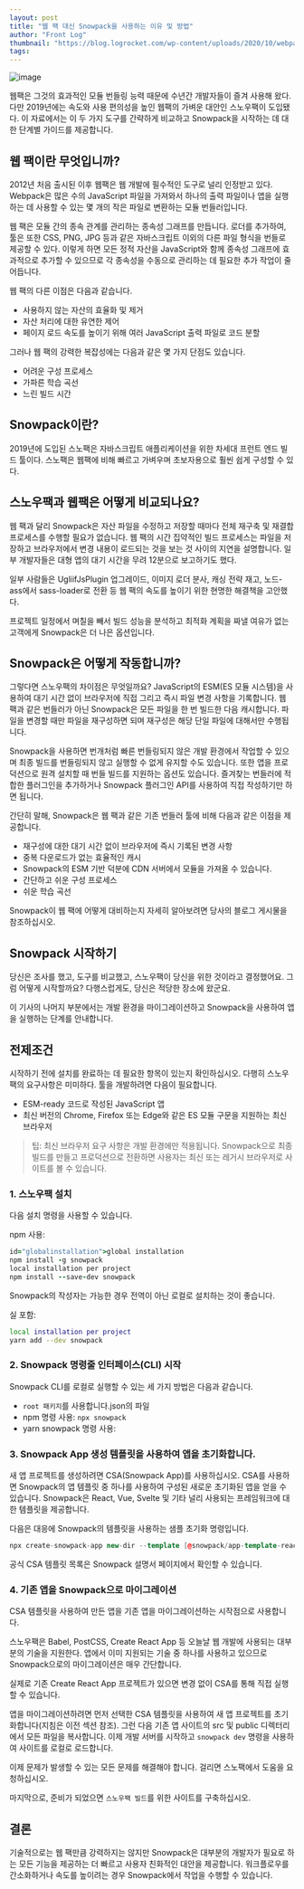 ```yaml
---
layout: post
title: "웹 팩 대신 Snowpack을 사용하는 이유 및 방법"
author: "Front Log"
thumbnail: "https://blog.logrocket.com/wp-content/uploads/2020/10/webpack-snowpack-comparison-bundle.png"
tags: 
---
```



![image](https://i2.wp.com/blog.logrocket.com/wp-content/uploads/2020/10/webpack-snowpack-comparison-bundle.png?fit=730%2C487&ssl=1)

웹팩은 그것의 효과적인 모듈 번들링 능력 때문에 수년간 개발자들이 즐겨 사용해 왔다. 다만 2019년에는 속도와 사용 편의성을 높인 웹팩의 가벼운 대안인 스노우팩이 도입됐다. 이 자료에서는 이 두 가지 도구를 간략하게 비교하고 Snowpack을 시작하는 데 대한 단계별 가이드를 제공합니다.

## 웹 팩이란 무엇입니까?

2012년 처음 출시된 이후 웹팩은 웹 개발에 필수적인 도구로 널리 인정받고 있다. Webpack은 많은 수의 JavaScript 파일을 가져와서 하나의 출력 파일이나 앱을 실행하는 데 사용할 수 있는 몇 개의 작은 파일로 변환하는 모듈 번들러입니다.

웹 팩은 모듈 간의 종속 관계를 관리하는 종속성 그래프를 만듭니다. 로더를 추가하여, 툴은 또한 CSS, PNG, JPG 등과 같은 자바스크립트 이외의 다른 파일 형식을 번들로 제공할 수 있다. 이렇게 하면 모든 정적 자산을 JavaScript와 함께 종속성 그래프에 효과적으로 추가할 수 있으므로 각 종속성을 수동으로 관리하는 데 필요한 추가 작업이 줄어듭니다.

웹 팩의 다른 이점은 다음과 같습니다.

- 사용하지 않는 자산의 효율화 및 제거
- 자산 처리에 대한 유연한 제어
- 페이지 로드 속도를 높이기 위해 여러 JavaScript 출력 파일로 코드 분할

그러나 웹 팩의 강력한 복잡성에는 다음과 같은 몇 가지 단점도 있습니다.

- 어려운 구성 프로세스
- 가파른 학습 곡선
- 느린 빌드 시간

## Snowpack이란?

2019년에 도입된 스노팩은 자바스크립트 애플리케이션을 위한 차세대 프런트 엔드 빌드 툴이다. 스노팩은 웹팩에 비해 빠르고 가벼우며 초보자용으로 훨씬 쉽게 구성할 수 있다.

## 스노우팩과 웹팩은 어떻게 비교되나요?

웹 팩과 달리 Snowpack은 자산 파일을 수정하고 저장할 때마다 전체 재구축 및 재결합 프로세스를 수행할 필요가 없습니다. 웹 팩의 시간 집약적인 빌드 프로세스는 파일을 저장하고 브라우저에서 변경 내용이 로드되는 것을 보는 것 사이의 지연을 설명합니다. 일부 개발자들은 대형 앱의 대기 시간을 무려 12분으로 보고하기도 했다.

일부 사람들은 UgliifJsPlugin 업그레이드, 이미지 로더 분사, 캐싱 전략 재고, 노드-ass에서 sass-loader로 전환 등 웹 팩의 속도를 높이기 위한 현명한 해결책을 고안했다.

프로젝트 일정에서 며칠을 빼서 빌드 성능을 분석하고 최적화 계획을 짜낼 여유가 없는 고객에게 Snowpack은 더 나은 옵션입니다.

## Snowpack은 어떻게 작동합니까?

그렇다면 스노우팩의 차이점은 무엇일까요? JavaScript의 ESM(ES 모듈 시스템)을 사용하여 대기 시간 없이 브라우저에 직접 그리고 즉시 파일 변경 사항을 기록합니다. 웹 팩과 같은 번들러가 아닌 Snowpack은 모든 파일을 한 번 빌드한 다음 캐시합니다. 파일을 변경할 때만 파일을 재구성하면 되며 재구성은 해당 단일 파일에 대해서만 수행됩니다.

Snowpack을 사용하면 번개처럼 빠른 번들링되지 않은 개발 환경에서 작업할 수 있으며 최종 빌드를 번들링되지 않고 실행할 수 없게 유지할 수도 있습니다. 또한 앱을 프로덕션으로 원격 설치할 때 번들 빌드를 지원하는 옵션도 있습니다. 즐겨찾는 번들러에 적합한 플러그인을 추가하거나 Snowpack 플러그인 API를 사용하여 직접 작성하기만 하면 됩니다.

간단히 말해, Snowpack은 웹 팩과 같은 기존 번들러 툴에 비해 다음과 같은 이점을 제공합니다.

- 재구성에 대한 대기 시간 없이 브라우저에 즉시 기록된 변경 사항
- 중복 다운로드가 없는 효율적인 캐시
- Snowpack의 ESM 기반 덕분에 CDN 서버에서 모듈을 가져올 수 있습니다.
- 간단하고 쉬운 구성 프로세스
- 쉬운 학습 곡선

Snowpack이 웹 팩에 어떻게 대비하는지 자세히 알아보려면 당사의 블로그 게시물을 참조하십시오.

## Snowpack 시작하기

당신은 조사를 했고, 도구를 비교했고, 스노우팩이 당신을 위한 것이라고 결정했어요. 그럼 어떻게 시작할까요? 다행스럽게도, 당신은 적당한 장소에 왔군요.

이 기사의 나머지 부분에서는 개발 환경을 마이그레이션하고 Snowpack을 사용하여 앱을 실행하는 단계를 안내합니다.

## 전제조건

시작하기 전에 설치를 완료하는 데 필요한 항목이 있는지 확인하십시오. 다행히 스노우팩의 요구사항은 미미하다. 툴을 개발하려면 다음이 필요합니다.

- ESM-ready 코드로 작성된 JavaScript 앱
- 최신 버전의 Chrome, Firefox 또는 Edge와 같은 ES 모듈 구문을 지원하는 최신 브라우저

> 팁: 최신 브라우저 요구 사항은 개발 환경에만 적용됩니다. Snowpack으로 최종 빌드를 만들고 프로덕션으로 전환하면 사용자는 최신 또는 레거시 브라우저로 사이트를 볼 수 있습니다.

### 1. 스노우팩 설치

다음 설치 명령을 사용할 수 있습니다.

npm 사용:

```coffeescript
id="globalinstallation">global installation
npm install -g snowpack
local installation per project
npm install --save-dev snowpack
```

Snowpack의 작성자는 가능한 경우 전역이 아닌 로컬로 설치하는 것이 좋습니다.

실 포함:

```bash
local installation per project 
yarn add --dev snowpack
```

### 2. Snowpack 명령줄 인터페이스(CLI) 시작

Snowpack CLI를 로컬로 실행할 수 있는 세 가지 방법은 다음과 같습니다.

- `root 패키지`를 사용합니다.json의 파일
- npm 명령 사용: `npx snowpack`
- yarn snowpack 명령 사용:

### 3. Snowpack App 생성 템플릿을 사용하여 앱을 초기화합니다.

새 앱 프로젝트를 생성하려면 CSA(Snowpack App)를 사용하십시오. CSA를 사용하면 Snowpack의 앱 템플릿 중 하나를 사용하여 구성된 새로운 초기화된 앱을 얻을 수 있습니다. Snowpack은 React, Vue, Svelte 및 기타 널리 사용되는 프레임워크에 대한 템플릿을 제공합니다.

다음은 대응에 Snowpack의 템플릿을 사용하는 샘플 초기화 명령입니다.

```cpp
npx create-snowpack-app new-dir --template [@snowpack/app-template-react] [--use-yarn]
```

공식 CSA 템플릿 목록은 Snowpack 설명서 페이지에서 확인할 수 있습니다.

### 4. 기존 앱을 Snowpack으로 마이그레이션

CSA 템플릿을 사용하여 만든 앱을 기존 앱을 마이그레이션하는 시작점으로 사용합니다.

스노우팩은 Babel, PostCSS, Create React App 등 오늘날 웹 개발에 사용되는 대부분의 기술을 지원한다. 앱에서 이미 지원되는 기술 중 하나를 사용하고 있으므로 Snowpack으로의 마이그레이션은 매우 간단합니다.

실제로 기존 Create React App 프로젝트가 있으면 변경 없이 CSA를 통해 직접 실행할 수 있습니다.

앱을 마이그레이션하려면 먼저 선택한 CSA 템플릿을 사용하여 새 앱 프로젝트를 초기화합니다(지침은 이전 섹션 참조). 그런 다음 기존 앱 사이트의 src 및 public 디렉터리에서 모든 파일을 복사합니다. 이제 개발 서버를 시작하고 `snowpack dev` 명령을 사용하여 사이트를 로컬로 로드합니다.

이제 문제가 발생할 수 있는 모든 문제를 해결해야 합니다. 걸리면 스노팩에서 도움을 요청하십시오.

마지막으로, 준비가 되었으면 `스노우팩 빌드`를 위한 사이트를 구축하십시오.

## 결론

기술적으로는 웹 팩만큼 강력하지는 않지만 Snowpack은 대부분의 개발자가 필요로 하는 모든 기능을 제공하는 더 빠르고 사용자 친화적인 대안을 제공합니다. 워크플로우를 간소화하거나 속도를 높이려는 경우 Snowpack에서 작업을 수행할 수 있습니다.
